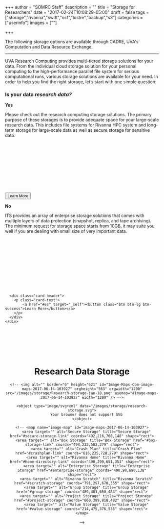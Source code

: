 +++
author = "SOMRC Staff"
description = ""
title = "Storage for Researchers"
date = "2017-02-24T10:08:29-05:00"
draft = false
tags = ["storage","rivanna","swift","osf","lustre","backup","s3"]
categories = ["userinfo"]
images = [""]

+++

<p class=lead>The following storage options are available through CADRE, UVA's Computation and Data Resource Exchange.</p>

<hr>

<p><map name="image-map"><area alt="" coords="405,607,728,500" href="https://security.virginia.edu/system/files/netbadge/udps2-0.pdf" shape="rect" target="" title="" /> <area alt="" coords="2135,771,2340,842" href="#crashplan" shape="rect" target="_self" title="" /> <area alt="" coords="1731,792,1873,854" href="#box" shape="rect" target="_self" title="" /> <area alt="" coords="2755,573,2627,523" href="#high-security-zone" shape="rect" target="_self" title="" /> <area alt="" coords="1912,1221,2326,1321" href="#rivanna-projects" shape="rect" target="_self" title="" /> <area alt="" coords="1701,1070,1918,1020" href="#rivanna-home" shape="rect" target="_self" title="" /> <area alt="" coords="2602,999,2301,1099" href="#rivanna-scratch" shape="rect" target="_self" title="" /> <area alt="" coords="824,1555,1133,1456,835,1485,958,1522,952,1484,902,1463,1067,1516,1070,1493" href="#value" shape="rect" target="_self" title="" /> <area alt="" coords="2158,1765,1570,1679" href="#object" shape="rect" target="_self" title="" /> <area alt="" coords="1856,503,2142,599" href="#ivy" shape="rect" target="_self" title="" /> <area alt="" coords="1936,1546,1584,1478" href="#tape" shape="rect" target="_self" title="" /></map></p>
<p><a name="top"></a></p>
<p>UVA Research Computing provides multi-tiered storage solutions for your data. From the individual cloud storage solution for your personal computing to the high-performance parallel file system for serious computational runs, various storage solutions are available for your need. In order to help you find the right storage, let’s start with one simple question:</p>
<h3>Is your data <i>research data?</i></h3>
<div class="row" style="margin-bottom:2rem;">
  <div class="col-sm-6">
    <div class="card">
      <div class="card-header">
        <b>Yes</b>
      </div>
	      <div class="card-block" style="min-height:250px">
	        <p class="card-text">
	            Please check out the research computing storage solutions. The primary purpose of these storages is to provide adequate space for your large-scale research data. This includes file systems for Rivanna HPC system and long-term storage for large-scale data as well as secure storage for sensitive data. 
	        </p>
	      </div>
	      <div class="card-header">
		      <p class="card-text">
		      	<a href="#rs" target="_self"><button class="btn btn-lg btn-success">Learn More</button></a>
		      </p>
	      </div>
    	</div>
  </div>

  <div class="col-sm-6">
    <div class="card">
      <div class="card-header">
        <b>No</b>
      </div>
      <div class="card-block" style="min-height: 250px">
        <p class="card-text">
          ITS provides an array of enterprise storage solutions that comes with multiple layers of data protection (snapshot, replica, and tape archiving). The minimum request for storage space starts from 10GB, it may suite you well if you are dealing with small size of very important data.
        </p>        
      </div>
      
      <div class="card-header">
      	<p class="card-text">
      		<a href="#es" target="_self"><button class="btn btn-lg btn-success">Learn More</button></a>
      	</p>
      </div>
    </div>
  </div>
</div>

<div style="text-align:center;height:100%;">
	<h1 style="padding-top:100px;font-weight:bold;">
		<a name="rs" style="text-align:left;">Research Data Storage</a></h1>

	<!-- <img alt="" border="0" height="621" id="Image-Maps-Com-image-maps-2017-06-14-103927" orgheight="563" orgwidth="1200" src="/images/storage/Research-storage-jan-18.png" usemap="#image-maps-2017-06-14-103927" width="1200" /> -->

	<object type="image/svg+xml" data="/images/storage/research-storage.svg">
  		Your browser does not support SVG
	</object>

	<!-- <map name="image-map" id="image-maps-2017-06-14-103927">
	    <area target="" alt="Secure Storage" title="Secure Storage" href="#secure-storage-link" coords="492,216,708,148" shape="rect">
	    <area target="" alt="Box Storage" title="Box Storage" href="#box-storage-link" coords="494,232,582,279" shape="rect">
	    <area target="" alt="Crash Plan" title="Crash Plan" href="#crashplan-link" coords="616,235,728,279" shape="rect">
	    <area target="" alt="Rivanna Home" title="Rivanna Home" href="#home-directory-link" coords="490,299,651,353" shape="rect">
	    <area target="" alt="Enterprise Storage" title="Enterprise Storage" href="#enterprise-storage" coords="490,98,698,138" shape="rect">
	    <area target="" alt="Rivanna Scratch" title="Rivanna Scratch" href="#scratch-storage" coords="791,297,670,355" shape="rect">
	    <area target="" alt="Group Storage" title="Group Storage" href="#group-storage" coords="489,403,650,484" shape="rect">
	    <area target="" alt="Project Storage" title="Project Storage" href="#project-storage" coords="660,399,818,482" shape="rect">
	    <area target="" alt="Value Storage" title="Value Storage" href="#value-storage" coords="214,475,376,535" shape="rect">
	</map>
 -->
	<!-- <map  name="image-maps-2017-06-14-103927"><area alt="" coords="21,53,310,103" href="http://security.virginia.edu/university-data-protection" shape="rect" style="outline:none;" target="_parent" title="" /> <area alt="" coords="601,27,863,77" href="https://cadre.virginia.edu/service-detail/storage#ivy" shape="rect" style="outline:none;" target="_parent" title="" /> <area alt="" coords="941,27,1055,77" href="https://cadre.virginia.edu/service-detail/storage#high-security-zone" shape="rect" style="outline:none;" target="_parent" title="" /> <area alt="" coords="601,127,715,177" href="https://cadre.virginia.edu/service-detail/storage#box" shape="rect" style="outline:none;" target="_parent" title="" /> <area alt="" coords="760,129,895,179" href="https://cadre.virginia.edu/service-detail/storage#crashplan" shape="rect" style="outline:none;" target="_parent" title="" /> <area alt="" coords="602,221,713,266" href="https://cadre.virginia.edu/service-detail/storage#rivanna-home" shape="rect" style="outline:none;" target="_parent" title="" /> <area alt="" coords="837,221,973,266" href="https://cadre.virginia.edu/service-detail/storage#rivanna-scratch" shape="rect" style="outline:none;" target="_parent" title="" /> <area alt="" coords="689,308,861,353" href="https://cadre.virginia.edu/service-detail/storage#rivanna-projects" shape="rect" style="outline:none;" target="_parent" title="" /> <area alt="" coords="253,400,425,445" href="https://cadre.virginia.edu/service-detail/storage#value" shape="rect" style="outline:none;" target="_parent" title="" /> <area alt="" coords="548,400,720,445" href="https://cadre.virginia.edu/service-detail/storage#tape" shape="rect" style="outline:none;" target="_parent" title="" /> <area alt="" coords="546,480,804,525" href="https://cadre.virginia.edu/service-detail/storage#object" shape="rect" style="outline:none;" target="_parent" title="" /></map> -->
	
</div>
<br />

<p><a href="https://cadre.virginia.edu/node/add/storage-request" target="_new"><button class="btn btn-large btn-success" style="text-align:center;margin-right: 25%;margin-left: 25%;width: 50%;height: 10%;font-size: 26px;">Submit Storage Request</button></a></p>
<hr />
<div style="text-align:right;margin-right:10%;">
		<a class="return" href="#top" target="_self">▲ Return to Top</a></div>
<div style="text-align:center;">
	<a name="es" style="text-align:left;"></a>
	<h1 style="padding-top:100px;font-weight:bold;">
		<a name="es" style="text-align:left;">Enterprise Data Storage</a></h1>
	<object type="image/svg+xml" data="/images/storage/enterprise-storage.svg">
  		Your browser does not support SVG
	</object>

	<!-- <a href="http://its.virginia.edu/hosting/storage/home.html" target="_new"><img orgheight="563" orgwidth="1200" src="/images/storage/Enterprise-storage-jan-2018.png" width="1200" /></a> -->
</div>	

</div>
<br />

<p><a href="http://its.virginia.edu/hosting/storage/home.html" target="_new"><button class="btn btn-large btn-success" style="text-align:center;margin-right: 25%;margin-left: 25%;width: 50%;height: 10%;font-size: 26px;">Request ITS Storage</button></a></p>
<hr />
<div style="text-align:right;margin-right:10%;">
	<a class="return" href="#top" target="_self">▲ Return to Top</a></div>
<p>&nbsp;</p>
<br />
<h2>
	Personal Computing</h2>
	<a name="box-storage" style="text-align:left;"></a>
<h3>
	UVA Box</h3>
<p>UVA Box is a cloud-based storage and collaboration service that gives eligible members of the University community the ability to access, store, and share up to 1 TB of non-sensitive/moderately sensitive University files securely—anywhere, anytime, on any device.</p>
<p><a href="http://its.virginia.edu/box/" target="_new"><button class="btn btn-small btn-success">Learn More</button></a>&nbsp;<a class="return" href="#top" style="align:right" target="_self">▲ Return to Top</a></p>
<a name="crash-plan" style="text-align:left;"></a>
<h3>
	CrashPlan</h3>

<p>CrashPlan is a cloud-based desktop backup service. It securely backs up your endpoint devices to the cloud. CrashPlan provides:</p>
<ul>
	<li>
		Cloud storage for backup of up to 4 endpoint devices per user</li>
	<li>
		Protection against crypto-ransomware and other malicious software that destroys/encrypts content on end-user’s devices</li>
	<li>
		Protection of University data on endpoint devices from loss due to hard drive failure, computer failure, etc.</li>
</ul>
<p>CrashPlan is currently offered at no cost to the University community until June 30, 2018. After that, the cost model/fee structure will be determined for continued use of the service. During this this initial phase, the system has a per-user quota of 250GB. If you need more space and have a valid use case, please contact ITS via the link below.</p>
<p><a href="http://its.virginia.edu/crashplan/" target="_blank"><button class="btn btn-small btn-success">Learn More</button></a>&nbsp;<a class="return" href="#top" style="align:right" target="_self">▲ Return to Top</a></p>
<br>
<hr>
<h2>
	High Performance Computing</h2>
	<a name="rivanna-home" style="text-align:left;"></a>
<h3>
	Rivanna <code>/home</code> File System (FREE)</h3>
<p>Each user on Rivanna HPC cluster is provided with 50GB of <code>/home</code> directory. It is a standard place where you can store important files or data such as your research code, configuration files, and valuable output data. Users can compile, debug their codes in this space before getting ready for production runs via scheduler (SLURM on Rivanna) on compute nodes. The <code>/home</code> comes with 3 weeks of snapshot backup, so if you delete your data by mistake, you can ask file recovery. The 50GB is the hard quota of the space, and users are not allowed to exceed this limit. You job will fail if the hard limit is reached.</p>
<p><a href="https://arcs.virginia.edu/storage" target="_blank"><button class="btn btn-small btn-success">Learn More</button></a>&nbsp;<a class="return" href="#top" style="align:right" target="_self">▲ Return to Top</a></p>
<a name="rivanna-scratch" style="text-align:left;"></a>
<h3>
	Rivanna <code>/scratch</code> File System (FREE)</h3>

<p>The <code>/scratch</code> file system is a large-scale, high-performance parallel file system (Lustre) where multi-threaded, high-performance read &amp; write is possible. The scratch space is freely provided, and one of the most versatile storage locations available to you -- for certain use cases and with the right tuning, <code>/scratch</code> performs extremely well: upwards of 10x faster than NFS-mounted storage. We recommend to use this file system whenever running a series of jobs on RIvanna. There are quotas imposed (10TB per user), but they are not strictly enforced: being over quota usually just means not being able to submit jobs until you're not over quota any more, and in many cases you can have your quota adjusted simply by asking.</p>
<p><a href="http://arcs.virginia.edu/storage" target="_blank"><button class="btn btn-small btn-success">Learn More</button></a>&nbsp;<a class="return" href="#top" style="align:right" target="_self">▲ Return to Top</a></p>

<a name="project-storage" style="text-align:left;"></a>
<h3>
	Research Project Storage <code>/project</code> ($90/TB/Yr)</h3>
<p>The /project storage option provides storage for collaboration and data sharing within the research group. Like <code>/home</code> and <code>/scratch</code> file systems, <code>/project</code> is mounted on the Rivanna, and users can freely move data around between those file systems. Total usable space of <code>/project</code> is close to 2 PB, and the file system comes with a data protection of 3-week snapshot. Non-Rivanna users can still request the storage space, and the data transfer to/from the storage is possible via Globus data transfer node. UVA faculty can purchase <code>/project</code> space by submitting <a href="https://cadre.virginia.edu/node/add/storage-request" target="_blank">this form</a>.</p>
<p><a href="https://discuss.rc.virginia.edu/t/globus-connect-data-transfer-introduction/345" target="_blank"><button class="btn btn-small btn-success">Learn More</button>&nbsp;<a class="return" href="#top" style="align:right" target="_self">▲ Return to Top</a></p>
<br>
<hr>
<h2>
	Long-Term Storage</h2>
<a name="research-value-storage" style="text-align:left;"></a>	
<h3>
	Research Value Storage ($45/TB/YR)</h3>
<p>Research Value Storage is a low-cost, moderate-performance version of the Enterprise Storage offered by ITS. Users can request a space on this system by submitting <a href="https://cadre.virginia.edu/node/add/storage-request" target="_new">this form</a>, and can use this storage without having to get an account Rivanna HPC system. It can be mounted from the central network by clients on local laptops and workstations running Linux, Windows, or Mac OSX. Although not as fast as other UVA storage solutions, Value Storage offers a familiar format which is easy to understand and use. It is differentiated from Enterprise Storage by the lack of data protection features and services that are available on the Enterprise tiers.</p>
<p><a href="http://its.virginia.edu/hosting/storage/value.html" target="_new"><button class="btn btn-small btn-success">Learn More</button></a>&nbsp;<a class="return" href="#top" style="align:right" target="_self">▲ Return to Top</a></p>

<a name="academic-value-storage" style="text-align:left;"></a>
<h3>
	Academic Value Storage ($90/TB/YR)</h3>
<p>ITS offers storage for non-research users for hosting their non-sensitive data. Users can request a space on this system by submitting <a href="http://its.virginia.edu/hosting/storage/value.html" target="_new"> a form</a>. It can be mounted from the central network by clients on local laptops and workstations running Linux, Windows, or Mac OSX. Although not as fast as other UVA storage solutions, Value Storage offers a familiar format which is easy to understand and use. It is differentiated from Enterprise Storage by the lack of data protection features and services that are available on the Enterprise tiers. It is good for users who have their own backup solutions in place, and need a low cost terabyte level storage solution</p>
<p><a href="http://its.virginia.edu/hosting/storage/value.html" target="_new"><button class="btn btn-small btn-success">Learn More</button></a>&nbsp;<a class="return" href="#top" style="align:right" target="_self">▲ Return to Top</a></p>
<br>
<hr>
<h2>
	Storage Solution for Sensitive Data</h2>
	<a name="secure-storage" style="text-align:left;"></a>
<h3>
	Ivy Central Storage and NAS for VM ($TBD/TB/YR)</h3>
<p>UVA’s secure data analytics system, Ivy, has multi-tiered storage systems, and a PI can specify the storage space s/he would like to have when requesting access to Ivy. A central storage pool of more than 1 PB of space is available for highly sensitive data storage regardless which platform users select for their project (among three available platforms: virtual machine, Domino DataLab, and Hadoop/Spark. For more information, please check out our Ivy User Guide[link]). This storage doesn’t allow users to store executable files for security reason, and provides read & write only access. Executable files can be stored on the VM storage. Virtual machines do not come with any significant disk storage of their own, but small amount of data (less than 100GB) can be stored directly in the block storage space that comes with each VM. When larger storage space is required for relatively higher I/O performance than the central storage space, users can request a space on the network attached storage (NAS) mounted on the VM.</p>
<p><a href="https://somrc.virginia.edu/userinfo/ivy/" target="_blank"><button class="btn btn-small btn-success">Learn More</button></a>&nbsp;<a class="return" href="#top" style="align:right" target="_self">▲ Return to Top</a></p>

